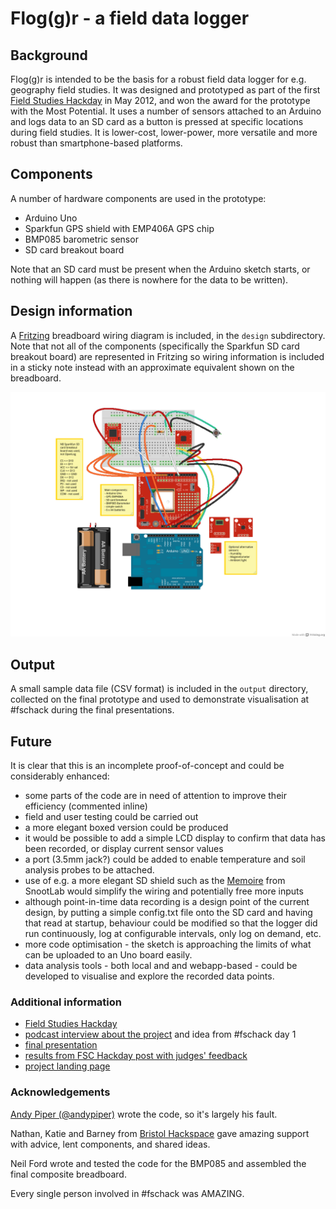 # Flog(g)r - a field data logger #

## Background ##

Flog(g)r is intended to be the basis for a robust field data logger for e.g. geography field studies. It was designed and prototyped as part of the first [Field Studies Hackday](http://fschackday.wordpress.com) in May 2012, and won the award for the prototype with the Most Potential. It uses a number of sensors attached to an Arduino and logs data to an SD card as a button is pressed at specific locations during field studies. It is lower-cost, lower-power, more versatile and more robust than smartphone-based platforms.

## Components ##

A number of hardware components are used in the prototype:

 * Arduino Uno
 * Sparkfun GPS shield with EMP406A GPS chip
 * BMP085 barometric sensor
 * SD card breakout board

Note that an SD card must be present when the Arduino sketch starts, or nothing will happen (as there is nowhere for the data to be written).

## Design information ##

A [Fritzing](http://fritzing.org/) breadboard wiring diagram is included, in the `design` subdirectory. Note that not all of the components (specifically the Sparkfun SD card breakout board) are represented in Fritzing so wiring information is included in a sticky note instead with an approximate equivalent shown on the breadboard.

![wiring diagram](https://github.com/andypiper/fsc_flogr/raw/master/design/floggr_bb.png)

## Output ##

A small sample data file (CSV format) is included in the `output` directory, collected on the final prototype and used to demonstrate visualisation at #fschack during the final presentations.

## Future ##

It is clear that this is an incomplete proof-of-concept and could be considerably enhanced:

 * some parts of the code are in need of attention to improve their efficiency (commented inline)
 * field and user testing could be carried out
 * a more elegant boxed version could be produced
 * it would be possible to add a simple LCD display to confirm that data has been recorded, or display current sensor values
 * a port (3.5mm jack?) could be added to enable temperature and soil analysis probes to be attached.
 * use of e.g. a more elegant SD shield such as the [Memoire](http://shop.snootlab.com/lang-en/snootlab-shields/86-memoire.html) from SnootLab would simplify the wiring and potentially free more inputs
 * although point-in-time data recording is a design point of the current design, by putting a simple config.txt file onto the SD card and having that read at startup, behaviour could be modified so that the logger did run continuously, log at configurable intervals, only log on demand, etc.
 * more code optimisation - the sketch is approaching the limits of what can be uploaded to an Uno board easily.
 * data analysis tools - both local and and webapp-based - could be developed to visualise and explore the recorded data points.

### Additional information ###

 * [Field Studies Hackday](http://fschackday.wordpress.com/)
 * [podcast interview about the project](http://soundcloud.com/fschack/andy-piper-at-fsc-hack-day-4) and idea from #fschack day 1
 * [final presentation](http://www.slideshare.net/andypiper/robust-field-data-logger-field-studies-hackday)
 * [results from FSC Hackday post with judges' feedback](http://fschackday.wordpress.com/2012/05/22/fsc-hack-winners/)
 * [project landing page](http://andypiper.github.com/fsc_flogr)

### Acknowledgements ###

[Andy Piper (@andypiper)](http://twitter.com/andypiper) wrote the code, so it's largely his fault.

Nathan, Katie and Barney from [Bristol Hackspace](http://bristol.hackspace.org.uk/) gave amazing support with advice, lent components, and shared ideas.

Neil Ford wrote and tested the code for the BMP085 and assembled the final composite breadboard.

Every single person involved in #fschack was AMAZING.
